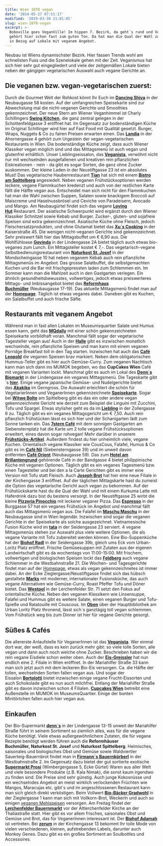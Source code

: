 ```yaml
---
title: Wien 1070 vegan
date: '2014-05-27 07:51:17'
modified: '2019-03-30 21:01:05'
slug: wien-1070-vegan
excerpt: >-
  Boboville goes VeganVille! Im hippen 7. Bezirk, da geht´s rund und Veganismus
  gehört hier schon fast zum guten Ton. Da hat man die Qual der Wahl zumindest
  in Bezug auf Lokale mit veganem Angebot.
---
```


Neubau ist Wiens dynamischster Bezirk. Hier fassen Trends wohl am schnellsten Fuss und die Szenelokale gehen mit der Zeit. Veganismus hat sich hier sehr gut eingegliedert und viele der zeitgemäßen Lokale bieten neben der gängigen vegetarischen Auswahl auch vegane Gerichte an.

## Die veganen bzw. vegan-vegetarischen zuerst:

Durch die Gourmet Welt der Rohkost könnt Ihr Euch im [**Dancing Shiva**](https://www.veganblatt.com/dancing-shiva-wien) in der Neubaugasse 58 kosten. Auf der umfangreichen Speisekarte sind zur Abwechslung mal die nicht-veganen Gerichte und Smoothies gekennzeichnet. [<!-- Image removed (no copyright): rohkost-dancing-shiva.jpg -->](https://www.veganblatt.com/i/rohkost-dancing-shiva.jpg) Der neue Stern am Wiener Veganhimmel ist Charly Schillingers [**Swing Kitchen**](https://www.facebook.com/SwingKitchen/photos_stream), die ganz zentral gelegen in der Schottenfeldgasse 3 eröffnet hat. Im Gegensatz zur bodenständigen Küche im Original Schillinger wird hier auf Fast Food mit Qualität gesetzt. Burger, Wraps, Nuggets & Co zu fairen Preisen erwarten einen. Das [**Landia**](https://www.veganblatt.com/landia) in der Ahornergasse 4 gehört zum Urgestein der vegan-vegetarischen Restaurants in Wien. Die bodenständige Küche zeigt, dass auch Wiener Klassiker vegan möglich sind und das Mittagsmenü ist auch vegan und glutenfrei erhältlich. Unser Lieblingseissalon, das [**Veganista**](https://www.veganblatt.com/veganista-wien), verwöhnt nicht nur mit wechselnden ausgefallenen und kreativen rein pflanzlichen Eiskreationen - nein - da gibt es sogar Sorten, die ganz ohne Zucker auskommen. Der kleine Laden in der Neustiftgasse 23 ist ein absolutes Must! Das vegetarische Haubenrestaurant **[Tian](http://www.tian-bistro.com/de/bistros/am-spittelberg/)** hat sich mit einem **[Bistro am Spittelberg](http://www.tian-bistro.com/de/bistros/am-spittelberg/)** angesiedelt. Neben veganen Frühstücksoptionen werden leckere, vegane Flammkuchen kredenzt und auch von der restlichen Karte fällt die Hälfte vegan aus. Entscheidet man sich nicht für den Flammkuchen hat man die Wahl zwischen Suppen, Salaten sowie knackigem Broccoli auf Maiscreme und Haselnussbrösel und Ceviche von Paradeisern, Avocado und Mango. Am Neubaugürtel findet sich das vegane **[Loving Hut](http://www.lovinghut.at/)** Restaurant. Der asiatische Schwerpunkt wird ergänzt durch den Wiener Klassiker Schnitzel sowie Kebab und Burger. Zucker-, gluten- und sojafreie Speisen sind extra gekennzeichnet. Asiatische Küche ohne Fleisch, jedoch Fleischersatzprodukten, und ohne Glutamat bietet das **[Xu´s Cooking](http://www.xus-cooking.at/)** in der Kaiserstraße 45. Die wenigen nicht-veganen Gerichte sind gekennzeichnet. Sehr preiswert fällt hier das Mittagsbuffet um € 6,90 aus. Die Wohlfühloase **[Govinda](http://govinda.at/lunch.php)** in der Lindengasse 2A bietet täglich auch etwas bio-veganes zum Lunch. Ein Mittagsteller kostet € 7,-. Das vegetarisch-vegane Selbstbedienungsrestaurant von [**Naturkost St. Josef**](http://www.falter.at/web/wwei/detail.php?nr=4882) in der Mondscheingasse 10 hat neben veganem Kebab auch rein pflanzliche Mittagsmenüs im Angebot. Das grosse Salatbuffet, die selbstgemachten Kuchen und die Bar mit frischgepressten laden zum Schlemmen ein. Im Sommer kann man die Mahlzeit auch in den Gastgarten verlegen. Ein ähnlich gesundheitsbewusstes, vollwertiges, jedoch etwas preiswerteres Mittags- und Imbissangebot bietet das **[Reformhaus Buchmüller](http://www.reformhaus-buchmueller.at/)** (Neubaugasse 17-19). Das aktuelle Mittagsmenü findet man auf der **[Homepage](http://www.reformhaus-buchmueller.at/newweb/index.htm)**. Täglich ist etwas veganes dabei. Daneben gibt es Kuchen, ein Salatbuffet und auch frische Säfte.

## Restaurants mit veganem Angebot

Während man in fast allen Lokalen im Museumsquartier Salate und Humus essen kann, geht das [**MQdaily**](http://www.mqdaily.at/) mit einer schön gekennzeichneten Speisekarte vorbildhaft voran. Manchmal fällt sogar der vegetarische Tagesteller vegan aus! Auch in der **[Halle](http://ww2.diehalle.at/)** gibt es inzwischen monatlich wechselnde, rein pflanzliche Speisen und man kann mit einem veganen Porridge Breakfast toll in den Tag starten. Inzwischen hat auch das **[Café Leopold](http://www.cafe-leopold.at/)** die veganen Speisen brav markiert. Neben dem obligatorischen Hummus-Teller gibt es hier auch Gemüse-Curry. Zum veganen Nachtisch kann man sich dann ins MUMOK begeben, wo das **CupCakes Wien** Café mit veganen Varianten lockt. Manchmal gibt es auch im Lokal des [**Denn´s Biomarkt**](http://www.denns-biomarkt.at/22231_Wien_Lindengasse.html) in der Lindengasse ein veganes Mittagsmenü. Die Tageskarte gibt´s [**hier**](http://www.denns-biomarkt.at/22231_Wien_Lindengasse.html). Einige vegane japanische Gemüse- und Nudelgerichte bietet das **[Akakiko](http://www.akakiko.at/lokale.html#gerngross)** im Gerngross. Die Auswahl erleichtert die schön für VegetarierInnen und VeganerInnen gekennzeichnete [**Speisekarte**](http://www.akakiko.at/download/Akakiko_Speisekarte_Hong_Kong.pdf). Sogar bei **[Witwe Bolte](http://www.witwebolte.at/witwebolte/Speisen.php)** am Spittelberg gibt es das ein oder andere vegan gekennzeichnete Gericht wie derzeit zum Beispiel die Linguini mit Zucchini, Tofu und Spargel. Etwas stylisher geht es da im **[Liebling](https://www.facebook.com/liebling1070)** in der Zollergasse 6 zu. Täglich gibt es ein veganes Mittagsgericht um € 7,50. Auch rein pflanzlich frühstücken lässt es sich hier und der Schanigarten lädt zum Sonne tanken ein. Das **[7stern Café](http://www.7stern.net/)** mit dem sonnigen Gastgarten am Siebensternplatz hat die Karte um 2 tolle vegane Frühstücksoptionen erweitert, eines davon sogar rohvegan! Mehr darüber in unserem [**Frühstücks-Artikel**](https://www.veganblatt.com/fruehstueck-brunch-wien). Außerdem findest du hier unheimlich viele, vegane Kuchen. Orientalisch vegane Klassiker wie CousCous, Falafel, Humus & Co gibt es im **[Café Nil](http://www.cafenil.at/speisekarte/)** (Siebensterngasse 39) und im unweit davon entfernten **[Café Orient](http://www.cafeorient.at/speisekarte.html)** (Neubaugasse 59). Das zum **[Hotel am Brillantengrund](http://www.brillantengrund.com/#!eatdrink)** gehörende Café in der Bandgasse 4 bietet philippinische Küche mit veganen Optionen. Täglich gibt es ein veganes Tagesmenü bzw. einen Tagesteller und bei den a la Carte Gerichten gibt es immer eine Version mit Tofu statt Fleisch. Auch [**Joseph Brot**](https://www.joseph.co.at) hat hier eine neue Filiale in der Kirchengasse 3 eröffnet. Auf der täglichen Mittagskarte hast du zumeist die Option das vegetarische Gericht auch vegan zu bekommen. Auf der Frühstückskarte hast du die Qual der Wahl und mit einem Kurkuma Latte mit Haferdrink dazu bist du bestens versorgt. In der Neustiftgasse 25 wirbt die kleine [**Pizzeria Pinocchio**](https://www.facebook.com/pages/Pizza-Pinocchio-Neustiftgasse/165977296798685) mit leckerer veganer Pizza. Das [**Espresso**](http://espresso-wien.at/) in der Burggasse 57 hat ein veganes Frühstück im Angebot und manchmal fällt auch das Mittagsmenü vegan aus. Die Falafel im **[Maschu Maschu](https://www.veganblatt.com/pad-thai-rohkost)** in der Neubaugasse sind in Wien legendär. Inzwischen sind sogar die veganen Gerichte in der Speisekarte als solche ausgezeichnet. Vietnamesische Fusion Küche wird im [**tata**](http://fabido.at/web/index/#top) in der Seidengasse 23 serviert. 4 vegane Mittagsmenüs stehen zur Auswahl plus viele weitere Optionen, die als vegane Variante mit Tofu zubereitet werden können. Eine Bio-Suppenküche hat der [**Biohof Radl**](http://www.biohof-radl.at/suppen/) in der Seidengasse 39b, gleich ums Eck vom Urban-Loritz Platz eröffnet. Frische Gemüsesuppen mit Zutaten aus der eigenen Landwirtschaft gibt es da wochentags von 11:00-15:00. Mit frischem, vollwertigen und biologischen Speisen lockt das **[Feldberg](http://www.feldberg.at/)** auch vegane Schlemmer in die Westbahnstraße 21. Die Wochen- und Tagesgerichte findet man auf der [Homepage](http://www.feldberg.at/html/02a_speisen.html), etwas als vegan gekennzeichnetes ist immer dabei. An der Ecke Zieglergasse/Neustiftgasse findet sich das hübsch gestaltete **[Marks](http://www.restaurant-marks.at/essentrinken/)** mit moderner, internationaler Fusionsküche, das auch vegane Alternativen wie Gemüse-Curry, Roast Pfeffer Tofu und Döner bietet. Das **[Westpol](http://www.westpol-wien.at/)** in der Lerchenfelder Str. 71 setzt den Fokus auf orientalische Küche. Neben den veganen Klassikern wie Linsensuppe, Falafel und Hummus gibt es weitere Salate, einen veganen Burger und Tofu-Spieße und Ratatouille mit Couscous. Im **[Oben](http://www.oben.at/)** über der Hauptbibliothek am Urban Loritz Platz thronend, lässt sich´s ganztägig toll vegan schlemmen. Vom Frühstück weg bis zum Dinner ist hier für vegane Gerichte gesorgt.

## Süßes & Cafés

Die allererste Anlaufstelle für VeganerInnen ist das [**Veganista**](http://www.veganista.at/). Wer einmal dort war, der weiß, dass es kein zurück mehr gibt: so viele tolle Sorten, alle vegan und dann auch noch welche ohne Zucker. Beschrieben haben wir die rein vegane Eisdiele schon weiter oben. Auch der **[Eis-Greissler](http://www.eis-greissler.at/index.php)** hat nun endlich eine 2. Filiale in Wien eröffnet. In der Mariahilfer Straße 33 kann man sich jetzt auch mit dem leckeren Bio-Eis versorgen. Ca. die Hälfte der tollen, wechselnden Sorten fallen vegan aus. Und sogar der Eissalon **[Bortolotti](http://www.bortolotti.at/)** bietet inzwischen einige vegane Frucht-Eissorten und auch Schokolade gibt es nun auch milchfrei. Entlang der Mariahilfer Straße gibt es davon inzwischen schon 4 Filialen. [**Cupcakes Wien**](https://www.cupcakes-wien.at/content/unser-shop-im-museum-moderner-kunst) betreibt eine Außenstelle im MUMOK im MuseumsQuartier. Einige der bunten Minitörtchen fallen auch hier vegan aus.

## Einkaufen

Der Bio-Supermarkt [**denn´s**](http://www.denns-biomarkt.at/22231_Wien_Lindengasse.html) in der Lindengasse 13-15 unweit der Mariahilfer Straße führt in seinem Sortiment so ziemlich alles, was für die vegane Küche benötigt. Viele etwas außergewöhnlichere Zutaten, die für vegane Rezepte benötigt werden führen auch die **Reformhäuser Buchmüller, Naturkost St. Josef** und **Naturkost Spittelberg**. Heimisches, saisonales und biologisches Obst und Gemüse sowie Waldviertler Sauerteig-Bauernbrot findet man in **[Firmann´s Bauernkörberl](http://www.firmanns-bauernkoerberl.at/)** in der Westbahnstraße 2. Im Gegensatz dazu bietet der gut sortierte exotische [**Supermarkt Prosi**](http://prosisupermarket.com/) (Wimbergergasse 5, Ecke Gürtel) Waren aus aller Welt und viele besondere Produkte (z.B. Kala Nimak), die sonst kaum irgendwo zu finden sind. Die Preise sind sehr günstig. Auch junge Kokosnüsse und ein wechselndes Angebot an meist wirklich verlockenden Früchten wie Mangos, Maracujas etc. gibt´s und im angeschlossenen Restaurant kann man sich gleich direkt verköstigen. Beim Vollwert [**Bio-Bäcker Gradwohl**](http://www.gradwohl.info/filialfinder/das-vollkornstuberl-in-der-zieglergasse-2/) in der Zieglergasse 1 kann man sich mit Vollkorn-Brot, Weckerln und auch so einigen [veganen Mehlspeisen](https://www.veganblatt.com/veganes-baeckereien-wien) versorgen. Am Freitag findet der [**Lerchenfelder Bauernmarkt**](http://www.lerchenfelderstrasse.at/lerchenfelder-bauernmarkt-2/) vor der Altlerchenfelder Kirche an der Thaliastraße statt. Hier gibt es vor allem frisches, saisonales Obst und Gemüse und Brot, das für VeganerInnen interessant ist. Der [**Biohof Adamah**](http://www.adamah.at/) ist vertreten. Bei **[zerum](http://www.zerum.at/)** in der Kirchengasse 13 bekommt Ihr tolle Mode von vielen verschiedenen, kleinen, aufstrebenden Labels, darunter auch Monkey Genes. Dazu gibt es ein großes Sortiment an Soulbottles und Accessoires.
